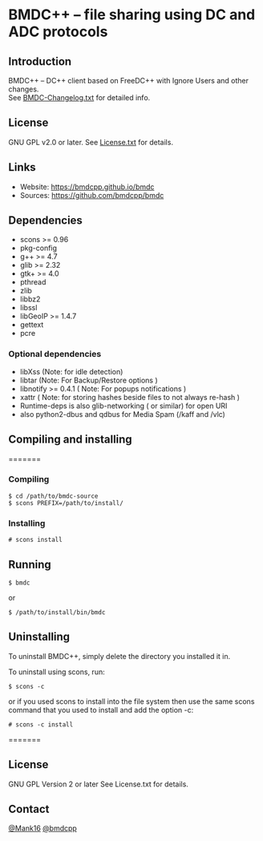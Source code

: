 # BMDC++ &ndash; file sharing using DC and ADC protocols

## Introduction

BMDC++ &ndash; DC++ client based on FreeDC++ with Ignore Users and other changes.<br/>
See [BMDC-Changelog.txt](https://github.com/bmdcpp/bmdc/blob/master/BMDC-Changelog.txt) for detailed info.

## License

GNU GPL v2.0 or later. See [License.txt](https://github.com/bmdcpp/bmdc/blob/master/License.txt) for details.

## Links

- Website: https://bmdcpp.github.io/bmdc
- Sources: https://github.com/bmdcpp/bmdc

## Dependencies

- scons >= 0.96
- pkg-config
- g++ >= 4.7
- glib >= 2.32
- gtk+ >= 4.0
- pthread
- zlib
- libbz2
- libssl
- libGeoIP >= 1.4.7
- gettext
- pcre

### Optional dependencies

- libXss (Note: for idle detection)
- libtar (Note: For Backup/Restore options )
- libnotify >= 0.4.1 ( Note: For popups notifications )
- xattr ( Note: for storing hashes beside files to not always re-hash )
- Runtime-deps is also glib-networking ( or similar) for open URI
- also python2-dbus and qdbus for Media Spam (/kaff and /vlc)


## Compiling and installing
=======

### Compiling

```
$ cd /path/to/bmdc-source
$ scons PREFIX=/path/to/install/
```

### Installing

```
# scons install
```

## Running
```
$ bmdc
```

or

```
$ /path/to/install/bin/bmdc
```

## Uninstalling

To uninstall BMDC++, simply delete the directory you installed it in.

To uninstall using scons, run:

```
$ scons -c
```

or if you used scons to install into the file system then use the same scons command that you used to install and add the option -c:

```
# scons -c install
```

=======

## License

GNU GPL Version 2 or later
See License.txt for details.

## Contact
[@Mank16](https://www.github.com/Mank16)
[@bmdcpp](https://www.github.com/@bmdcpp)

